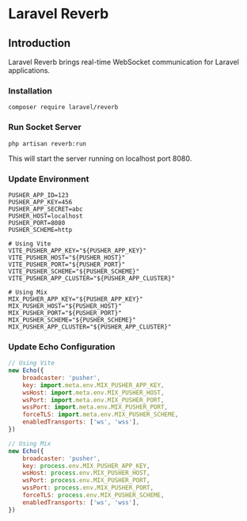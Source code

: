 # Laravel Reverb

## Introduction

Laravel Reverb brings real-time WebSocket communication for Laravel applications.

### Installation

```shell
composer require laravel/reverb
```

### Run Socket Server

```shell
php artisan reverb:run
```

This will start the server running on localhost port 8080.

### Update Environment

```
PUSHER_APP_ID=123
PUSHER_APP_KEY=456
PUSHER_APP_SECRET=abc
PUSHER_HOST=localhost
PUSHER_PORT=8080
PUSHER_SCHEME=http

# Using Vite
VITE_PUSHER_APP_KEY="${PUSHER_APP_KEY}"
VITE_PUSHER_HOST="${PUSHER_HOST}"
VITE_PUSHER_PORT="${PUSHER_PORT}"
VITE_PUSHER_SCHEME="${PUSHER_SCHEME}"
VITE_PUSHER_APP_CLUSTER="${PUSHER_APP_CLUSTER}"

# Using Mix
MIX_PUSHER_APP_KEY="${PUSHER_APP_KEY}"
MIX_PUSHER_HOST="${PUSHER_HOST}"
MIX_PUSHER_PORT="${PUSHER_PORT}"
MIX_PUSHER_SCHEME="${PUSHER_SCHEME}"
MIX_PUSHER_APP_CLUSTER="${PUSHER_APP_CLUSTER}"
```

### Update Echo Configuration

```javascript
// Using Vite
new Echo({
    broadcaster: 'pusher',
    key: import.meta.env.MIX_PUSHER_APP_KEY,
    wsHost: import.meta.env.MIX_PUSHER_HOST,
    wsPort: import.meta.env.MIX_PUSHER_PORT,
    wssPort: import.meta.env.MIX_PUSHER_PORT,
    forceTLS: import.meta.env.MIX_PUSHER_SCHEME,
    enabledTransports: ['ws', 'wss'],
})

// Using Mix
new Echo({
    broadcaster: 'pusher',
    key: process.env.MIX_PUSHER_APP_KEY,
    wsHost: process.env.MIX_PUSHER_HOST,
    wsPort: process.env.MIX_PUSHER_PORT,
    wssPort: process.env.MIX_PUSHER_PORT,
    forceTLS: process.env.MIX_PUSHER_SCHEME,
    enabledTransports: ['ws', 'wss'],
})
```